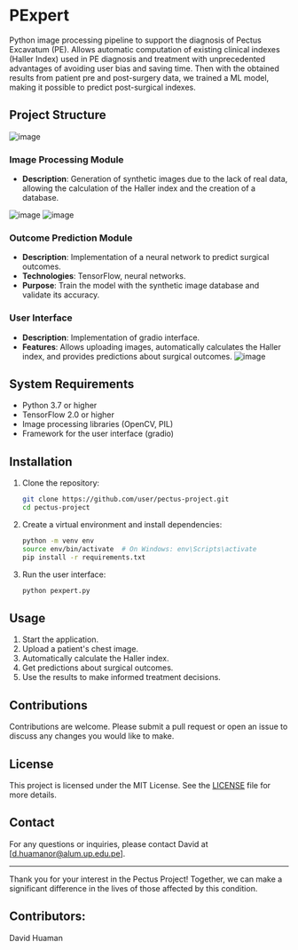 # PExpert

Python image processing pipeline to support the diagnosis of Pectus Excavatum (PE). Allows automatic computation of existing clinical indexes (Haller Index) used in PE diagnosis and treatment with unprecedented advantages of avoiding user bias and saving time. Then with the obtained results from patient pre and post-surgery data, we trained a ML model, making it possible to predict post-surgical indexes.


## Project Structure

![image](https://github.com/user-attachments/assets/b9e3815b-b041-46cb-9391-317d653fc0b2)


### Image Processing Module

- **Description**: Generation of synthetic images due to the lack of real data, allowing the calculation of the Haller index and the creation of a database.

![image](https://github.com/user-attachments/assets/64598858-1556-47f5-acad-ef557e6f7faf)
![image](https://github.com/user-attachments/assets/1bafba1a-1025-457f-bcd1-7525a81dcf5d)


### Outcome Prediction Module

- **Description**: Implementation of a neural network to predict surgical outcomes.
- **Technologies**: TensorFlow, neural networks.
- **Purpose**: Train the model with the synthetic image database and validate its accuracy.

### User Interface

- **Description**: Implementation of gradio interface.
- **Features**: Allows uploading images, automatically calculates the Haller index, and provides predictions about surgical outcomes.
![image](https://github.com/user-attachments/assets/946c8bb9-0859-473d-b5ed-9149cb72d98e)

## System Requirements

- Python 3.7 or higher
- TensorFlow 2.0 or higher
- Image processing libraries (OpenCV, PIL)
- Framework for the user interface (gradio)

## Installation

1. Clone the repository:
    ```bash
    git clone https://github.com/user/pectus-project.git
    cd pectus-project
    ```

2. Create a virtual environment and install dependencies:
    ```bash
    python -m venv env
    source env/bin/activate  # On Windows: env\Scripts\activate
    pip install -r requirements.txt
    ```

3. Run the user interface:
    ```bash
    python pexpert.py
    ```

## Usage

1. Start the application.
2. Upload a patient's chest image.
3. Automatically calculate the Haller index.
4. Get predictions about surgical outcomes.
5. Use the results to make informed treatment decisions.

## Contributions

Contributions are welcome. Please submit a pull request or open an issue to discuss any changes you would like to make.

## License

This project is licensed under the MIT License. See the [LICENSE](LICENSE) file for more details.

## Contact

For any questions or inquiries, please contact David at [d.huamanor@alum.up.edu.pe].

---

Thank you for your interest in the Pectus Project! Together, we can make a significant difference in the lives of those affected by this condition.

## Contributors:
David Huaman
